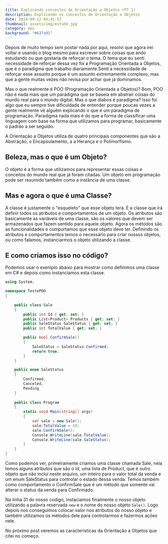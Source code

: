 ```yaml
---
title: Explicando conceitos de Orientação a Objetos (PT 1)
description: Explicando os conceitos de Orientação a Objetos
date: 2024-09-12 04:41:57
thumbnail: assets/img/estudo.jpg
category: dev
background: "#637a91"
---
```

Depois de muito tempo sem postar nada por aqui, resolvi que agora irei voltar e usando o blog mesmo para escrever sobre coisas que ando estudando ou que gostaria de reforçar o tema. O tema que eu senti necessidade de reforçar dessa vez foi a Programação Orientada a Objetos, que é o paradigma que trabalho diariamente.Senti a necessidade de reforçar esse assunto porque é um assunto extremamente complexo, mas que a gente muitas vezes não revisa por achar que já dominamos. 

Mas o que realmente é POO (Programação Orientada a Objetos)? Bom, POO não é nada mais que um paradigma que se baseia em abstrair coisas do mundo real para o mundo digital. Mas o que diabos é paradigma? Isso foi algo que eu sempre tive dificuldade de entender porque poucas vezes a gente realmente vê alguém explicando o que é um paradigma de programação. Paradigma nada mais é do que a forma de classificar uma linguagem com base na forma que utilizamos para programar, basicamente o padrão a ser seguido.

A Orientação a Objetos utiliza de quatro principais componentes que são a Abstração, o Encapsulamento, a a Herança e o Polimorfismo.

## Beleza, mas o que é um Objeto?

O objeto é a forma que utilizamos para representar essas coisas e conceitos do mundo real que já foram citadas. Um objeto em programação pode ser resumido também como a instância de uma classe. 

## Mas e agora o que é uma Classe?

A classe é justamente o "esqueleto" que esse objeto terá. É a classe que irá definir todos os atributos e comportamentos de um objeto. Os atributos são basicamente as variáveis de uma classe, são os valores que devem ser armazenados que fazem sentido para aquele objeto. Agora os métodos são as funcionalidades e comportamos que esse objeto deve ter. Definindo os atributos e comportamentos temos o necessário para criar nossos objetos, ou como falamos, instanciarmos o objeto utilizando a classe.

## E como criamos isso no código?

Podemos usar o exemplo abaixo para mostrar como definimos uma classe em C# e depois como instanciamos esta classe.

```csharp
using System;

namespace TestePOO
{
    
    public class Sale
    {
        public int Id { get; set; }
        public List<Product> Products { get; set; }
        public SaleStatus SaleStatus { get; set; }
        public int TotalValue { get; set; }

        public bool ConfirmSale()
        {
            SaleStatus = SaleStatus.Confirmed;
            return true;
        }
    }

    public enum SaleStatus
    {
        Confirmed,
        Canceled,
        Pending
    }
    
    public class Program
    {
        static void Main(string[] args) 
        {
            var sale = new Sale();
            sale.TotalValue = 10;
            sale.ConfirmSale();
            Console.WriteLine(sale.TotalValue);
            Console.WriteLine(sale.SaleStatus);
        }
    }
}
```

Como podemos ver, primeiramente criamos uma classe chamada Sale, nela temos alguns atributos que são o Id, uma lista de Product, que é outro objeto que não incluí neste arquivo, um inteiro para o valor total da venda e um enum SaleStatus para controlar o estado dessa venda. Temos também como comportamento o ConfirmSale que é um método que somente vai alterar o status da venda para Confirmado.

Na linha 31 do nosso codigo, instaciamos finalmente o nosso objeto utilizando a palavra reservada `new` e o nome do nosso objeto `Sale()`. Logo depois nos conseguimos colocar valor nos atributos do nosso objeto e também utilizamos os métodos dele para controlarmos e fazermos ações nele.

No próximo post veremos as características da Orientação a Objetos que citei no começo.